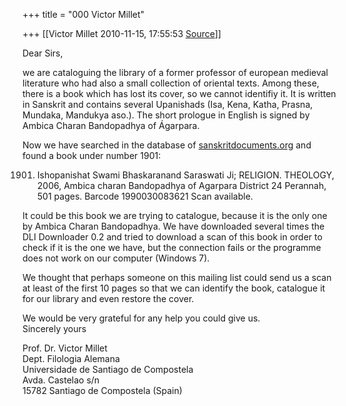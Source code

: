 +++
title = "000 Victor Millet"

+++
[[Victor Millet	2010-11-15, 17:55:53 [Source](https://groups.google.com/g/samskrita/c/Y1FtnuaNU1k)]]



Dear Sirs,  
  
we are cataloguing the library of a former professor of european medieval literature who had also a small collection of oriental texts. Among these, there is a book which has lost its cover, so we cannot identifiy it. It is written in Sanskrit and contains several Upanishads (Isa, Kena, Katha, Prasna, Mundaka, Mandukya aso.). The short prologue in English is signed by Ambica Charan Bandopadhya of Ágarpara.  
  
Now we have searched in the database of [sanskritdocuments.org](http://sanskritdocuments.org) and found a book under number 1901:  
  
1901. Ishopanishat Swami Bhaskaranand Saraswati Ji; RELIGION. THEOLOGY, 2006, Ambica charan Bandopadhya of Agarpara District 24 Perannah, 501 pages. Barcode 1990030083621 Scan available.  
  
It could be this book we are trying to catalogue, because it is the only one by Ambica Charan Bandopadhya. We have downloaded several times the DLI Downloader 0.2 and tried to download a scan of this book in order to check if it is the one we have, but the connection fails or the programme does not work on our computer (Windows 7).  
  
We thought that perhaps someone on this mailing list could send us a scan at least of the first 10 pages so that we can identify the book, catalogue it for our library and even restore the cover.  
  
We would be very grateful for any help you could give us.  
Sincerely yours  
  
Prof. Dr. Victor Millet  
Dept. Filologia Alemana  
Universidade de Santiago de Compostela  
Avda. Castelao s/n  
15782 Santiago de Compostela (Spain)  

